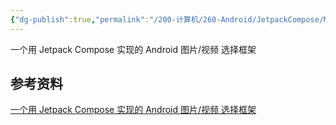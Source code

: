```yaml
---
{"dg-publish":true,"permalink":"/200-计算机/260-Android/JetpackCompose/Matisse/","tags":["JetpackCompose/三方库"],"noteIcon":""}
---
```


一个用 Jetpack Compose 实现的 Android 图片/视频 选择框架


## 参考资料
[一个用 Jetpack Compose 实现的 Android 图片/视频 选择框架](https://github.com/leavesCZY/Matisse)